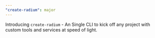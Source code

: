 ```yaml
---
"create-radium": major
---
```


Introducing `create-radium` - An Single CLI to kick off any project with custom tools and services at speed of light.
